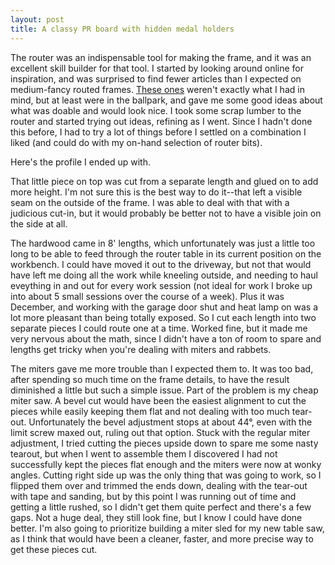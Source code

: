 ```yaml
---
layout: post
title: A classy PR board with hidden medal holders
---
```


The router was an indispensable tool for making the frame, and it was an excellent skill builder for that tool.
I started by looking around online for inspiration, and was surprised to find fewer articles than I expected on medium-fancy routed frames.
[These ones]() weren't exactly what I had in mind, but at least were in the ballpark, and gave me some good ideas about what was doable and would look nice.
I took some scrap lumber to the router and started trying out ideas, refining as I went.
Since I hadn't done this before, I had to try a lot of things before I settled on a combination I liked (and could do with my on-hand selection of router bits).

Here's the profile I ended up with.

That little piece on top was cut from a separate length and glued on to add more height.
I'm not sure this is the best way to do it--that left a visible seam on the outside of the frame.
I was able to deal with that with a judicious cut-in, but it would probably be better not to have a visible join on the side at all.



The hardwood came in 8' lengths, which unfortunately was just a little too long to be able to feed through the router table in its current position on the workbench.
I could have moved it out to the driveway, but not that would have left me doing all the work while kneeling outside, and needing to haul eveything in and out for every work session (not ideal for work I broke up into about 5 small sessions over the course of a week).
Plus it was December, and working with the garage door shut and heat lamp on was a lot more pleasant than being totally exposed.
So I cut each length into two separate pieces I could route one at a time.
Worked fine, but it made me very nervous about the math, since I didn't have a ton of room to spare and lengths get tricky when you're dealing with miters and rabbets.



The miters gave me more trouble than I expected them to.
It was too bad, after spending so much time on the frame details, to have the result diminished a little but such a simple issue.
Part of the problem is my cheap miter saw.
A bevel cut would have been the easiest alignment to cut the pieces while easily keeping them flat and not dealing with too much tear-out.
Unfortunately the bevel adjustment stops at about 44°, even with the limit screw maxed out, ruling out that option.
Stuck with the regular miter adjustment, I tried cutting the pieces upside down to spare me some nasty tearout, but when I went to assemble them I discovered I had not successfully kept the pieces flat enough and the miters were now at wonky angles.
Cutting right side up was the only thing that was going to work, so I flipped them over and trimmed the ends down, dealing with the tear-out with tape and sanding, but by this point I was running out of time and getting a little rushed, so I didn't get them quite perfect and there's a few gaps.
Not a huge deal, they still look fine, but I know I could have done better.
I'm also going to prioritize building a miter sled for my new table saw, as I think that would have been a cleaner, faster, and more precise way to get these pieces cut.
